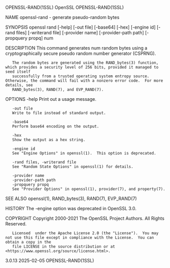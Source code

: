 OPENSSL-RAND(1SSL)							    OpenSSL							    OPENSSL-RAND(1SSL)

NAME
       openssl-rand - generate pseudo-random bytes

SYNOPSIS
       openssl rand [-help] [-out file] [-base64] [-hex] [-engine id] [-rand files] [-writerand file] [-provider name] [-provider-path path] [-propquery
       propq] num

DESCRIPTION
       This command generates num random bytes using a cryptographically secure pseudo random number generator (CSPRNG).

       The random bytes are generated using the RAND_bytes(3) function, which provides a security level of 256 bits, provided it managed to seed itself
       successfully from a trusted operating system entropy source.  Otherwise, the command will fail with a nonzero error code.  For more details, see
       RAND_bytes(3), RAND(7), and EVP_RAND(7).

OPTIONS
       -help
	   Print out a usage message.

       -out file
	   Write to file instead of standard output.

       -base64
	   Perform base64 encoding on the output.

       -hex
	   Show the output as a hex string.

       -engine id
	   See "Engine Options" in openssl(1).	This option is deprecated.

       -rand files, -writerand file
	   See "Random State Options" in openssl(1) for details.

       -provider name
       -provider-path path
       -propquery propq
	   See "Provider Options" in openssl(1), provider(7), and property(7).

SEE ALSO
       openssl(1), RAND_bytes(3), RAND(7), EVP_RAND(7)

HISTORY
       The -engine option was deprecated in OpenSSL 3.0.

COPYRIGHT
       Copyright 2000-2021 The OpenSSL Project Authors. All Rights Reserved.

       Licensed	 under the Apache License 2.0 (the "License").	You may not use this file except in compliance with the License.  You can obtain a copy in the
       file LICENSE in the source distribution or at <https://www.openssl.org/source/license.html>.

3.0.13									  2025-02-05							    OPENSSL-RAND(1SSL)
